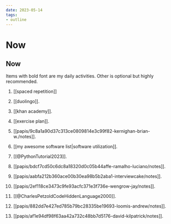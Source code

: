 ```yaml
---
date: 2023-05-14
tags:
- outline
---
```


# Now

## Now

Items with bold font are my daily activities. Other is optional but highly
recommended.

1. [[spaced repetition]]

2. [[duolingo]].

3. [[khan academy]].

4. [[exercise plan]].

5. [[papis/9c8a1a90d37c313ce0809814e3c99f82-kernighan-brian-w./notes]].

6. [[my awesome software list|software utilization]].

7. [[@PythonTutorial2023]].

8. [[papis/bdcf7cd50c6dc8a18320d0c05b44affe-ramalho-luciano/notes]].

9. [[papis/aabfa212b360ace00b30ea98b5b2aba1-interviewcake/notes]].

10. [[papis/2ef118ce3473c9fe93acfc371e3f736e-wengrow-jay/notes]].

11. [[@CharlesPetzoldCodeHiddenLanguage2000]].

12. [[papis/882dd7e427ed785b79bc28335be19693-loomis-andrew/notes]].

13. [[papis/af1e94df98f63aa42a732c48bb7d5176-david-kilpatrick/notes]].